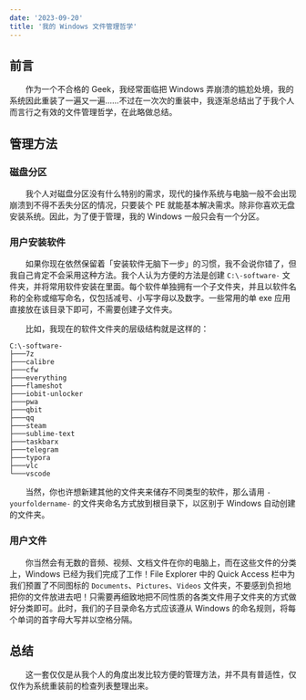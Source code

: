 ```yaml
---
date: '2023-09-20'
title: '我的 Windows 文件管理哲学'
---
```


## 前言

&emsp;&emsp;作为一个不合格的 Geek，我经常面临把 Windows 弄崩溃的尴尬处境，我的系统因此重装了一遍又一遍……不过在一次次的重装中，我逐渐总结出了于我个人而言行之有效的文件管理哲学，在此略做总结。

## 管理方法

### 磁盘分区

&emsp;&emsp;我个人对磁盘分区没有什么特别的需求，现代的操作系统与电脑一般不会出现崩溃到不得不丢失分区的情况，只要装个 PE 就能基本解决需求。除非你喜欢无盘安装系统。因此，为了便于管理，我的 Windows 一般只会有一个分区。

### 用户安装软件

&emsp;&emsp;如果你现在依然保留着「安装软件无脑下一步」的习惯，我不会说你错了，但我自己肯定不会采用这种方法。我个人认为方便的方法是创建 `C:\-software-` 文件夹，并将常用软件安装在里面。每个软件单独拥有一个子文件夹，并且以软件名称的全称或缩写命名，仅包括减号、小写字母以及数字。一些常用的单 exe 应用直接放在该目录下即可，不需要创建子文件夹。

&emsp;&emsp;比如，我现在的软件文件夹的层级结构就是这样的：

```
C:\-software-
├───7z
├───calibre
├───cfw
├───everything
├───flameshot
├───iobit-unlocker
├───pwa
├───qbit
├───qq
├───steam
├───sublime-text
├───taskbarx
├───telegram
├───typora
├───vlc
└───vscode
```

&emsp;&emsp;当然，你也许想新建其他的文件夹来储存不同类型的软件，那么请用 `-yourfoldername-` 的文件夹命名方式放到根目录下，以区别于 Windows 自动创建的文件夹。

### 用户文件

&emsp;&emsp;你当然会有无数的音频、视频、文档文件在你的电脑上，而在这些文件的分类上，Windows 已经为我们完成了工作！File Explorer 中的 Quick Access 栏中为我们预置了不同图标的 `Documents`、`Pictures`、`Videos` 文件夹，不要感到负担地把你的文件放进去吧！只需要再细致地把不同性质的各类文件用子文件夹的方式做好分类即可。此时，我们的子目录命名方式应该遵从 Windows 的命名规则，将每个单词的首字母大写并以空格分隔。

## 总结

&emsp;&emsp;这一套仅仅是从我个人的角度出发比较方便的管理方法，并不具有普适性，仅仅作为系统重装前的检查列表整理出来。